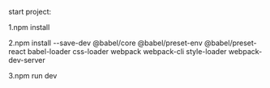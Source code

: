start project:

1.npm install

2.npm install --save-dev @babel/core @babel/preset-env @babel/preset-react babel-loader css-loader webpack webpack-cli style-loader webpack-dev-server

3.npm run dev
